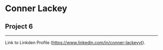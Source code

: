 Conner Lackey
====================
## Project 6 ##
---------------------
Link to Linkden Profile (https://www.linkedin.com/in/conner-lackeyyt).

